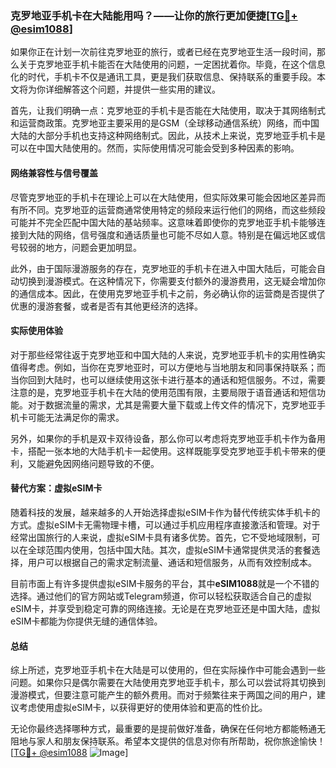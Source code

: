 ### 克罗地亚手机卡在大陆能用吗？——让你的旅行更加便捷[[TG💪+ @esim1088](https://t.me/s/esim1088)]

如果你正在计划一次前往克罗地亚的旅行，或者已经在克罗地亚生活一段时间，那么关于克罗地亚手机卡能否在大陆使用的问题，一定困扰着你。毕竟，在这个信息化的时代，手机卡不仅是通讯工具，更是我们获取信息、保持联系的重要手段。本文将为你详细解答这个问题，并提供一些实用的建议。

首先，让我们明确一点：克罗地亚的手机卡是否能在大陆使用，取决于其网络制式和运营商政策。克罗地亚主要采用的是GSM（全球移动通信系统）网络，而中国大陆的大部分手机也支持这种网络制式。因此，从技术上来说，克罗地亚手机卡是可以在中国大陆使用的。然而，实际使用情况可能会受到多种因素的影响。

#### 网络兼容性与信号覆盖

尽管克罗地亚的手机卡在理论上可以在大陆使用，但实际效果可能会因地区差异而有所不同。克罗地亚的运营商通常使用特定的频段来运行他们的网络，而这些频段可能并不完全匹配中国大陆的基站频率。这意味着即使你的克罗地亚手机卡能够连接到大陆的网络，信号强度和通话质量也可能不尽如人意。特别是在偏远地区或信号较弱的地方，问题会更加明显。

此外，由于国际漫游服务的存在，克罗地亚的手机卡在进入中国大陆后，可能会自动切换到漫游模式。在这种情况下，你需要支付额外的漫游费用，这无疑会增加你的通信成本。因此，在使用克罗地亚手机卡之前，务必确认你的运营商是否提供了优惠的漫游套餐，或者是否有其他更经济的选择。

#### 实际使用体验

对于那些经常往返于克罗地亚和中国大陆的人来说，克罗地亚手机卡的实用性确实值得考虑。例如，当你在克罗地亚时，可以方便地与当地朋友和同事保持联系；而当你回到大陆时，也可以继续使用这张卡进行基本的通话和短信服务。不过，需要注意的是，克罗地亚手机卡在大陆的使用范围有限，主要局限于语音通话和短信功能。对于数据流量的需求，尤其是需要大量下载或上传文件的情况下，克罗地亚手机卡可能无法满足你的需求。

另外，如果你的手机是双卡双待设备，那么你可以考虑将克罗地亚手机卡作为备用卡，搭配一张本地的大陆手机卡一起使用。这样既能享受克罗地亚手机卡带来的便利，又能避免因网络问题导致的不便。

#### 替代方案：虚拟eSIM卡

随着科技的发展，越来越多的人开始选择虚拟eSIM卡作为替代传统实体手机卡的方式。虚拟eSIM卡无需物理卡槽，可以通过手机应用程序直接激活和管理。对于经常出国旅行的人来说，虚拟eSIM卡具有诸多优势。首先，它不受地域限制，可以在全球范围内使用，包括中国大陆。其次，虚拟eSIM卡通常提供灵活的套餐选择，用户可以根据自己的需求定制流量、通话和短信服务，从而有效控制成本。

目前市面上有许多提供虚拟eSIM卡服务的平台，其中**eSIM1088**就是一个不错的选择。通过他们的官方网站或Telegram频道，你可以轻松获取适合自己的虚拟eSIM卡，并享受到稳定可靠的网络连接。无论是在克罗地亚还是中国大陆，虚拟eSIM卡都能为你提供无缝的通信体验。

#### 总结

综上所述，克罗地亚手机卡在大陆是可以使用的，但在实际操作中可能会遇到一些问题。如果你只是偶尔需要在大陆使用克罗地亚手机卡，那么可以尝试将其切换到漫游模式，但要注意可能产生的额外费用。而对于频繁往来于两国之间的用户，建议考虑使用虚拟eSIM卡，以获得更好的使用体验和更高的性价比。

无论你最终选择哪种方式，最重要的是提前做好准备，确保在任何地方都能畅通无阻地与家人和朋友保持联系。希望本文提供的信息对你有所帮助，祝你旅途愉快！[[TG💪+ @esim1088](https://t.me/s/esim1088) ![Image](https://i.postimg.cc/4NQfJmqS/Snipaste-2025-05-13-00-14-12.png)]
